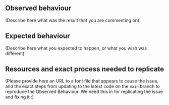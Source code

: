 ## Observed behaviour

(Describe here what was the result that you are commenting on)

## Expected behaviour

(Describe here what you expected to happen, or what you wish was different)

## Resources and exact process needed to replicate

(Please provide here an URL to a font file that appears to cause the issue, and the exact steps from updating to the latest code on the `main` branch to reproduce the Observed Behaviour. We need this in for replicating the issue and fixing it :)
